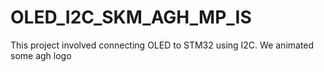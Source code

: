# OLED_I2C_SKM_AGH_MP_IS


This project involved connecting OLED to STM32 using I2C.
We animated some agh logo
